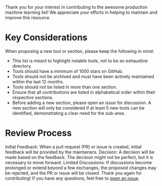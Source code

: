 Thank you for your interest in contributing to the awesome production machine learning list! We appreciate your efforts in helping to maintain and improve this resource.

# Key Considerations

When proposing a new tool or section, please keep the following in mind:

* This list is meant to highlight notable tools, not to be an exhaustive directory.
* Tools should have a minimum of 1000 stars on GitHub.
* Tools should not be archived and must have been actively maintained within the last 12 months.
* Tools should not be listed in more than one section.
* Ensure that all contributions are listed in alphabetical order within their respective sections.
* Before adding a new section, please open an issue for discussion. A new section will only be considered if at least 5 new tools can be identified, demonstrating a clear need for the sub-area.

# Review Process

Initial Feedback: When a pull request (PR) or issue is created, initial feedback will be provided by the maintainers.
Decision: A decision will be made based on the feedback. The decision might not be perfect, but it is necessary to move forward.
Limited Discussions: If discussions become prolonged or extend beyond a few exchanges, the proposed changes may be rejected, and the PR or issue will be closed.
Thank you again for contributing! If you have any questions, feel free to [open an issue](https://github.com/EthicalML/awesome-production-machine-learning/issues/new).
